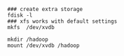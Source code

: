     ### create extra storage
    fdisk -l
    ### xfs works with default settings
    mkfs  /dev/xvdb
    
    mkdir /hadoop
    mount /dev/xvdb /hadoop
